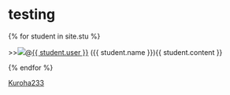 # testing

{% for student in site.stu %}
<p>
  >><a><img src="{{ student.image }}"></a>@<a href="https://github.com/{{ student.user }}">{{ student.user }}</a> ({{ student.name }}){{ student.content }}
 </p>
{% endfor %}

[Kuroha233](https://github.com/Kuroha233)

